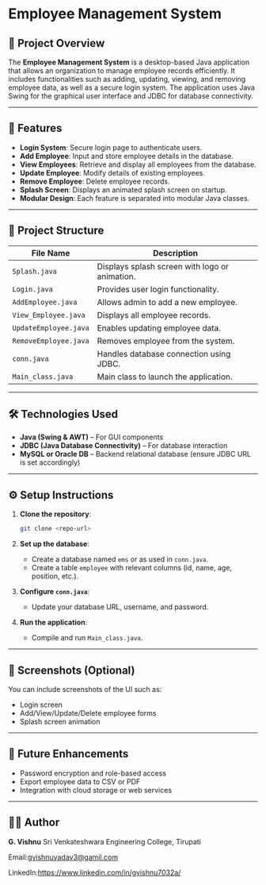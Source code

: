 # Employee Management System

## 📝 Project Overview

The **Employee Management System** is a desktop-based Java application that allows an organization to manage employee records efficiently. It includes functionalities such as adding, updating, viewing, and removing employee data, as well as a secure login system. The application uses Java Swing for the graphical user interface and JDBC for database connectivity.

---

## 🚀 Features

* **Login System**: Secure login page to authenticate users.
* **Add Employee**: Input and store employee details in the database.
* **View Employees**: Retrieve and display all employees from the database.
* **Update Employee**: Modify details of existing employees.
* **Remove Employee**: Delete employee records.
* **Splash Screen**: Displays an animated splash screen on startup.
* **Modular Design**: Each feature is separated into modular Java classes.

---

## 📂 Project Structure

| File Name             | Description                                    |
| --------------------- | ---------------------------------------------- |
| `Splash.java`         | Displays splash screen with logo or animation. |
| `Login.java`          | Provides user login functionality.             |
| `AddEmployee.java`    | Allows admin to add a new employee.            |
| `View_Employee.java`  | Displays all employee records.                 |
| `UpdateEmployee.java` | Enables updating employee data.                |
| `RemoveEmployee.java` | Removes employee from the system.              |
| `conn.java`           | Handles database connection using JDBC.        |
| `Main_class.java`     | Main class to launch the application.          |

---

## 🛠️ Technologies Used

* **Java (Swing & AWT)** – For GUI components
* **JDBC (Java Database Connectivity)** – For database interaction
* **MySQL or Oracle DB** – Backend relational database (ensure JDBC URL is set accordingly)

---

## ⚙️ Setup Instructions

1. **Clone the repository**:

   ```bash
   git clone <repo-url>
   ```

2. **Set up the database**:

   * Create a database named `ems` or as used in `conn.java`.
   * Create a table `employee` with relevant columns (id, name, age, position, etc.).

3. **Configure `conn.java`**:

   * Update your database URL, username, and password.

4. **Run the application**:

   * Compile and run `Main_class.java`.

---

## 📸 Screenshots (Optional)

You can include screenshots of the UI such as:

* Login screen
* Add/View/Update/Delete employee forms
* Splash screen animation

---

## 📌 Future Enhancements

* Password encryption and role-based access
* Export employee data to CSV or PDF
* Integration with cloud storage or web services

---

## 👨‍💻 Author

**G. Vishnu**
Sri Venkateshwara Engineering College, Tirupati

Email:gvishnuyadav3@gamil.com

LinkedIn:https://www.linkedin.com/in/gvishnu7032a/

